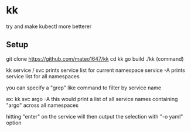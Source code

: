 # kk
try and make kubectl more betterer

## Setup

git clone https://github.com/mateo1647/kk
cd kk
go build
./kk (command)

kk
    service / svc
        prints service list for current namespace
    service -A
        prints service list for all namespaces

you can specify a "grep" like command to filter by service name

ex: kk svc argo -A
    this would print a list of all service names containing "argo" across all namespaces

hitting "enter" on the service will then output the selection with "-o yaml" option
